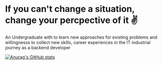 # If you can't change a situation, change your percpective of it ✌️

An Undergraduate with to learn new approaches for existing problems and willingnesss to collect new skills, career experiences in the IT industrial journey as a backend developer

[![Anurag's GitHub stats](https://github-readme-stats.vercel.app/api?username=BuddhikaSadun)](https://github.com/BuddhikaSadun/github-readme-stats)
